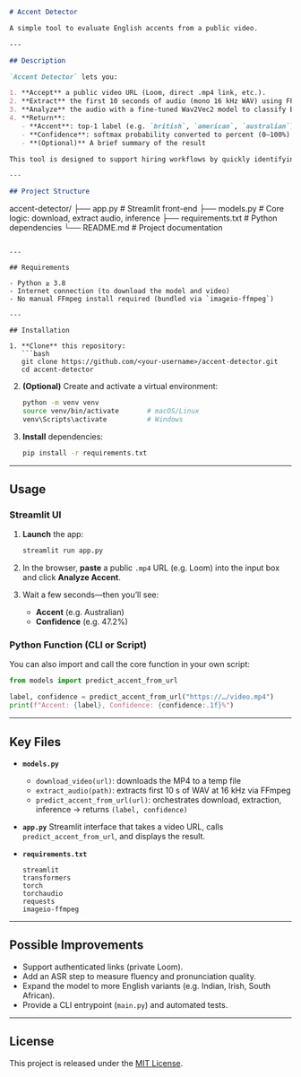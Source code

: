 ```markdown
# Accent Detector

A simple tool to evaluate English accents from a public video.

---

## Description

`Accent Detector` lets you:

1. **Accept** a public video URL (Loom, direct .mp4 link, etc.).  
2. **Extract** the first 10 seconds of audio (mono 16 kHz WAV) using FFmpeg.  
3. **Analyze** the audio with a fine-tuned Wav2Vec2 model to classify English accents (British, American, Australian, etc.).  
4. **Return**:
   - **Accent**: top-1 label (e.g. `british`, `american`, `australian`)  
   - **Confidence**: softmax probability converted to percent (0–100%)  
   - **(Optional)** A brief summary of the result  

This tool is designed to support hiring workflows by quickly identifying the speaker’s English accent.

---

## Project Structure

```

accent-detector/
├── app.py             # Streamlit front-end
├── models.py          # Core logic: download, extract audio, inference
├── requirements.txt   # Python dependencies
└── README.md          # Project documentation

````

---

## Requirements

- Python ≥ 3.8  
- Internet connection (to download the model and video)  
- No manual FFmpeg install required (bundled via `imageio-ffmpeg`)

---

## Installation

1. **Clone** this repository:
   ```bash
   git clone https://github.com/<your-username>/accent-detector.git
   cd accent-detector
````

2. **(Optional)** Create and activate a virtual environment:

   ```bash
   python -m venv venv
   source venv/bin/activate       # macOS/Linux
   venv\Scripts\activate          # Windows
   ```
3. **Install** dependencies:

   ```bash
   pip install -r requirements.txt
   ```

---

## Usage

### Streamlit UI

1. **Launch** the app:

   ```bash
   streamlit run app.py
   ```
2. In the browser, **paste** a public `.mp4` URL (e.g. Loom) into the input box and click **Analyze Accent**.
3. Wait a few seconds—then you’ll see:

   * **Accent** (e.g. Australian)
   * **Confidence** (e.g. 47.2%)

### Python Function (CLI or Script)

You can also import and call the core function in your own script:

```python
from models import predict_accent_from_url

label, confidence = predict_accent_from_url("https://…/video.mp4")
print(f"Accent: {label}, Confidence: {confidence:.1f}%")
```

---

## Key Files

* **`models.py`**

  * `download_video(url)`: downloads the MP4 to a temp file
  * `extract_audio(path)`: extracts first 10 s of WAV at 16 kHz via FFmpeg
  * `predict_accent_from_url(url)`: orchestrates download, extraction, inference → returns `(label, confidence)`

* **`app.py`**
  Streamlit interface that takes a video URL, calls `predict_accent_from_url`, and displays the result.

* **`requirements.txt`**

  ```
  streamlit
  transformers
  torch
  torchaudio
  requests
  imageio-ffmpeg
  ```

---

## Possible Improvements

* Support authenticated links (private Loom).
* Add an ASR step to measure fluency and pronunciation quality.
* Expand the model to more English variants (e.g. Indian, Irish, South African).
* Provide a CLI entrypoint (`main.py`) and automated tests.

---

## License

This project is released under the [MIT License](LICENSE).

```
```
